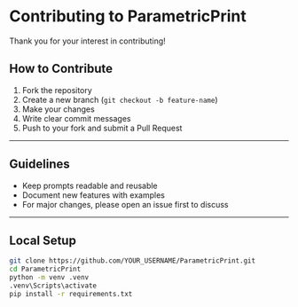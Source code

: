 # Contributing to ParametricPrint

Thank you for your interest in contributing!

## How to Contribute

1. Fork the repository
2. Create a new branch (`git checkout -b feature-name`)
3. Make your changes
4. Write clear commit messages
5. Push to your fork and submit a Pull Request

---

## Guidelines

- Keep prompts readable and reusable
- Document new features with examples
- For major changes, please open an issue first to discuss

---

## Local Setup

```bash
git clone https://github.com/YOUR_USERNAME/ParametricPrint.git
cd ParametricPrint
python -m venv .venv
.venv\Scripts\activate
pip install -r requirements.txt
